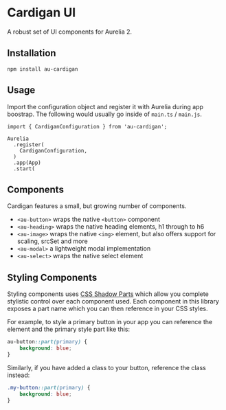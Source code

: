 # Cardigan UI

A robust set of UI components for Aurelia 2.

## Installation

```
npm install au-cardigan
```

## Usage

Import the configuration object and register it with Aurelia during app boostrap. The following would usually go inside of `main.ts` / `main.js`.

```
import { CardiganConfiguration } from 'au-cardigan';

Aurelia
  .register(
    CardiganConfiguration,
  )
  .app(App)
  .start(
```

## Components

Cardigan features a small, but growing number of components.

- `<au-button>` wraps the native `<button>` component
- `<au-heading>` wraps the native heading elements, h1 through to h6
- `<au-image>` wraps the native `<img>` element, but also offers support for scaling, srcSet and more
- `<au-modal>` a lightweight modal implementation
- `<au-select>` wraps the native select element

## Styling Components

Styling components uses [CSS Shadow Parts](https://meowni.ca/posts/part-theme-explainer/) which allow you complete stylistic control over each component used. Each component in this library exposes a part name which you can then reference in your CSS styles.

For example, to style a primary button in your app you can reference the element and the primary style part like this:

```css
au-button::part(primary) {
    background: blue;
}
```

Similarly, if you have added a class to your button, reference the class instead:

```css
.my-button::part(primary) {
    background: blue;
}
```
